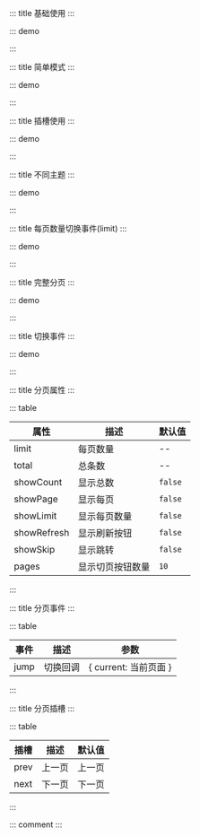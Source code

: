 ::: title 基础使用
:::

::: demo

<template>
  <lay-page :limit="limit" :total="total" :show-page="showPage"></lay-page>
</template>

<script>
import { ref } from 'vue'

export default {
  setup() {

    const limit = ref(20)
    const total = ref(100)
    const showPage = ref(true)

    return {
      limit,
      total,
      showPage
    }
  }
}
</script>

:::

::: title 简单模式
:::

::: demo

<template>
  <lay-page :limit="limit" :total="total"></lay-page>
</template>

<script>
import { ref } from 'vue'

export default {
  setup() {

    const limit = ref(20)
    const total = ref(100)

    return {
      limit,
      total
    }
  }
}
</script>

:::

::: title 插槽使用
:::

::: demo

<template>
  <lay-page :limit="limit" :total="total">
    <template v-slot:prev>上</template>
    <template v-slot:next>下</template>
  </lay-page>
</template>

<script>
import { ref } from 'vue'

export default {
  setup() {

    const limit = ref(20)
    const total = ref(100)

    return {
      limit,
      total
    }
  }
}
</script>

:::

::: title 不同主题
:::

::: demo

<template>
  <lay-page :limit="limit" :total="total" :show-page="showPage" theme="red"></lay-page>
  <br>
  <lay-page :limit="limit" :total="total" :show-page="showPage" theme="blue"></lay-page>
  <br>
  <lay-page :limit="limit" :total="total" :show-page="showPage" theme="orange"></lay-page>
</template>

<script>
import { ref } from 'vue'

export default {
  setup() {

    const limit = ref(20)
    const total = ref(100)
    const showPage = ref(true)

    return {
      limit,
      total,
      showPage
    }
  }
}
</script>



:::

::: title 每页数量切换事件(limit)
:::

::: demo

<template>
  <lay-page :limit="limit" :total="total" @limit="limit=$event" :show-limit="showLimit" ></lay-page>
  <div>每页数量:{{limit}}</div>
</template>

<script>
import { ref } from 'vue'

export default {
  setup() {

    const limit = ref(5)
    const total = ref(9999)
    const showLimit = ref(true)

    return {
      limit,
      total,
      showLimit,
    }
  }
}
</script>

:::

::: title 完整分页
:::

::: demo

<template>
  <lay-page :limit="limit" :total="9999" :show-count="showCount" @limit="limit=$event" :show-page="showPage" :show-limit="showLimit" :show-refresh="showRefresh" showSkip="showSkip"></lay-page>
  每页数量:{{limit}}
</template>

<script>
import { ref } from 'vue'

export default {
  setup() {

    const limit = ref(5)
    const total = ref(9999)
    const showCount = ref(true)
    const showPage = ref(true)
    const showLimit = ref(true)
    const showRefresh = ref(true)
    const showSkip = ref(true)

    return {
      limit,
      total,
      showCount,
      showPage,
      showLimit,
      showRefresh,
      showSkip
    }
  }
}
</script>

:::

::: title 切换事件
:::

::: demo

<template>
  <lay-page :limit="limit" :total="total" @jump="jump" :show-page="showSkip"></lay-page>
</template>

<script>
import { ref } from 'vue'

export default {
  setup() {

    const limit = ref(20)
    const total = ref(100)
    const showPage = ref(true)
    const jump = function({ current }) {
      console.log("当前页:" + current)
    }

    return {
      limit,
      total,
      jump,
      showPage
    }
  }
}
</script>

:::

::: title 分页属性
:::

::: table

| 属性        | 描述         | 默认值  |
| ----------- | ------------ | ------- |
| limit       | 每页数量     | --      |
| total       | 总条数       | --      |
| showCount   | 显示总数     | `false` |
| showPage    | 显示每页     | `false` |
| showLimit   | 显示每页数量 | `false` |
| showRefresh | 显示刷新按钮 | `false` |
| showSkip    | 显示跳转     | `false` |
| pages       | 显示切页按钮数量     | `10` |

:::

::: title 分页事件
:::

::: table

| 事件 | 描述     | 参数                  |
| ---- | -------- | --------------------- |
| jump | 切换回调 | { current: 当前页面 } |

:::

::: title 分页插槽
:::

::: table

| 插槽 | 描述   | 默认值 |
| ---- | ------ | ------ |
| prev | 上一页 | 上一页 |
| next | 下一页 | 下一页 |

:::

::: comment
:::